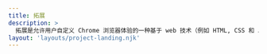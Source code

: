 ```yaml
---
title: 拓展
description: >
  拓展是允许用户自定义 Chrome 浏览器体验的一种基于 web 技术（例如 HTML, CSS 和 JavaScript）的软件程序。
layout: 'layouts/project-landing.njk'
---
```

